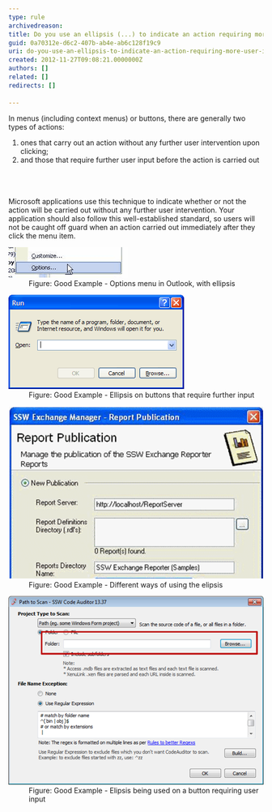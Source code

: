 ```yaml
---
type: rule
archivedreason: 
title: Do you use an ellipsis (...) to indicate an action requiring more user input?
guid: 0a70312e-d6c2-407b-ab4e-ab6c128f19c9
uri: do-you-use-an-ellipsis-to-indicate-an-action-requiring-more-user-input
created: 2012-11-27T09:08:21.0000000Z
authors: []
related: []
redirects: []

---
```



<div>In menus (including context menus) or buttons, there are generally two types of actions:</div>
<ol><li>ones that carry out an action without any further user intervention upon clicking;</li>
<li>and those that require further user input before the action is carried out</li></ol>
<br><excerpt class='endintro'></excerpt><br>
​<div>Microsoft applications use this technique to indicate whether or not the action will be carried out without any further user intervention. Your application should also follow this well-established standard, so users will not be caught off guard when an action carried out immediately after they click the menu item.</div>
<dl class="goodImage"><dt><img alt="Elipsis" src="../../assets/Elipsis.gif" /></dt>
<dd>Figure: Good Example - Options menu in Outlook, with ellipsis</dd></dl>
<dl class="goodImage"><dt><img alt="Shows that it needs further input" src="../../assets/RunDialog.gif" /></dt>
<dd>Figure: Good Example - Ellipsis on buttons that require further input</dd></dl>
<dl class="goodImage"><dt><img alt="Elipsis" src="../../assets/GoodElipsis3.png" /></dt>
<dd>Figure: Good Example - Different ways of using the elipsis</dd></dl>
<dl class="goodImage"><dt><img alt="Shows that it needs further input" src="../../assets/GoodElipsis4.png" /></dt>
<dd>Figure: Good Example - Elipsis being used on a button requiring user input</dd></dl>



